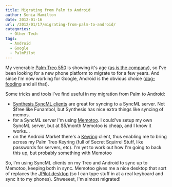```yaml
---
title: Migrating from Palm to Android
author: Sonia Hamilton
date: 2012-01-16
url: /2012/01/17/migrating-from-palm-to-android/
categories:
  - Other-Tech
tags:
  - Android
  - Google
  - PalmPilot
---
```

My venerable [Palm Treo 550][1] is showing it's age ([as is the company][2]), so I've been looking for a new phone platform to migrate to for a few years. And since I'm now working for Google, Android is the obvious choice ([dog-fooding][3] and all that).

<!--more-->

Some tricks and tools I've find useful in my migration from Palm to Android:

  * [Synthesis SyncML clients][4] are great for syncing to a SyncML server. Not $free like Funambol, but Synthesis has nice extra things like syncing of memos.
  * for a SyncML server I'm using [Memotoo][5]. I could've setup my own SyncML server, but at $5/month Memotoo is cheap, and I know it works&#8230;
  * on the Android Market there's a [Keyring][6] client, thus enabling me to bring across my Palm Treo Keyring (full of Secret Squirrel Stuff, like passwords for servers, etc). I'm yet to work out how I'm going to back this up, but probably something with Memotoo

So, I'm using SyncML clients on my Treo and Android to sync up to Memotoo, keeping both in sync. Memotoo gives me a nice desktop that sort of replaces the [JPilot desktop][7] (so I can type stuff in at a real keyboard and sync it to my phones). Shweeeet, I'm almost migrated!

&nbsp;

 [1]: https://www.google.com/search?q=palm+treo+550&hl=en&client=firefox-a&hs=Kqs&rls=org.mozilla:en-US:official&prmd=imvns&tbm=isch&tbo=u&source=univ&sa=X&ei=U3MUT7LmAePX0QHXlf2LAw&ved=0CFUQsAQ&biw=1200&bih=592
 [2]: http://ces.cnet.com/2300-33363_1-10010775.html
 [3]: http://en.wikipedia.org/wiki/Eating_your_own_dog_food
 [4]: http://www.synthesis.ch/
 [5]: https://www.memotoo.com/
 [6]: http://gnukeyring.sourceforge.net/
 [7]: http://www.jpilot.org/images/jpilot-address.png
